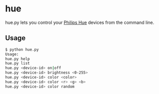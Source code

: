 # hue

hue.py lets you control your [Philips Hue](https://www.philips-hue.com/) devices from the command line.

## Usage

```sh
$ python hue.py
Usage:
hue.py help
hue.py list
hue.py <device-id> on|off
hue.py <device-id> brightness <0-255>
hue.py <device-id> color <color>
hue.py <device-id> color <r> <g> <b>
hue.py <device-id> color random
```
